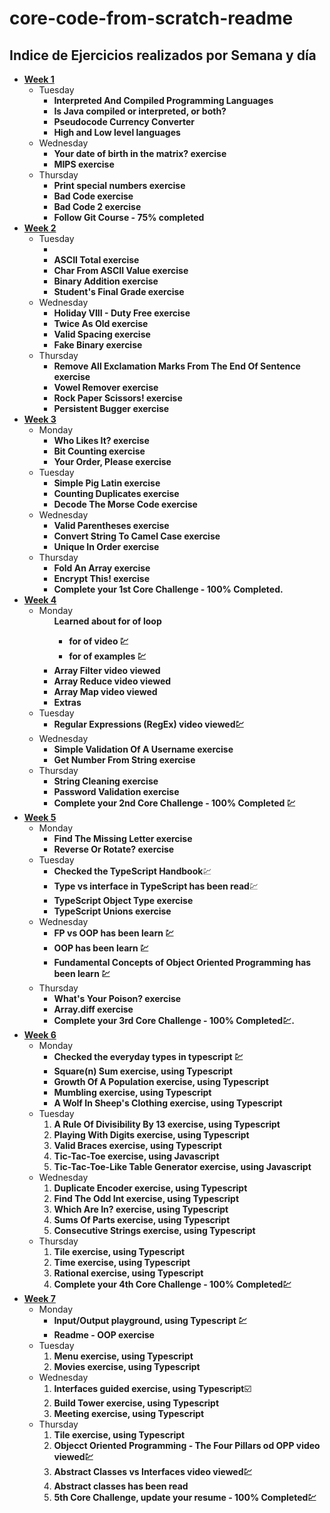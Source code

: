 # core-code-from-scratch-readme

## Indice de Ejercicios realizados por Semana y día

<ul>
	<li>
		<a href="./Week 1/Indice.md"><strong>Week 1</strong></a>
		<ul>
			<li>
				Tuesday
				<ul>
					<li><strong>Interpreted And Compiled Programming Languages</strong></li>
					<li><strong>Is Java compiled or interpreted, or both?</strong></li>
					<li><strong>Pseudocode Currency Converter</strong></li>
					<li><strong>High and Low level languages</strong></li>
				</ul>
			</li>
			<li>
				Wednesday
				<ul>
					<li><strong>Your date of birth in the matrix? exercise</strong></li>
					<li><strong>MIPS exercise</strong></li>
				</ul>
			</li>
			<li>
				Thursday
				<ul>
					<li><strong>Print special numbers exercise</strong></li>
					<li><strong>Bad Code exercise</strong></li>
					<li><strong>Bad Code 2 exercise</strong></li>
					<li><strong>Follow Git Course - 75% completed</strong>
				</ul>
			</li>
		</ul>
	</li>
	<li>
		<a href="./Week 2/Indice.md"><strong>Week 2</strong></a>
		<ul>
			<li>
				Tuesday
				<ul>
					<li><a href='#multiply'></a></li>
					<li><strong>ASCII Total exercise</strong></li>
					<li><strong>Char From ASCII Value exercise</strong></li>
					<li><strong>Binary Addition exercise</strong></li>
					<li><strong>Student's Final Grade exercise</strong></li>
				</ul>
			</li>
			<li>
				Wednesday
				<ul>
					<li><strong>Holiday VIII - Duty Free exercise</strong></li>
					<li><strong>Twice As Old exercise</strong></li>
					<li><strong>Valid Spacing exercise</strong></li>
					<li><strong>Fake Binary exercise</strong></li>
				</ul>
			</li>
			<li>
				Thursday
				<ul>
					<li><strong>Remove All Exclamation Marks From The End Of Sentence exercise</strong></li>
					<li><strong>Vowel Remover exercise</strong></li>
					<li><strong>Rock Paper Scissors! exercise</strong></li>
					<li><strong>Persistent Bugger exercise</strong></li>
				</ul>
			</li>
		</ul>
	</li>
	<li>
		<a href="./Week 3/Indice.md"><strong>Week 3</strong></a>
		<ul>
			<li>
				Monday
				<ul>
					<li><strong>Who Likes It? exercise</strong></li>
					<li><strong>Bit Counting exercise</strong></li>
					<li><strong>Your Order, Please exercise</strong></li>
				</ul>
			</li>
			<li>
				Tuesday
				<ul>
					<li><strong>Simple Pig Latin exercise</strong></li>
					<li><strong>Counting Duplicates exercise</strong></li>
					<li><strong>Decode The Morse Code exercise</strong></li>
				</ul>
			</li>
			<li>
				Wednesday
				<ul>
					<li><strong>Valid Parentheses exercise</strong></li>
					<li><strong>Convert String To Camel Case exercise</strong></li>
					<li><strong>Unique In Order exercise</strong></li>
				</ul>
			</li>
			<li>
				Thursday
				<ul>
					<li><strong>Fold An Array exercise</strong></li>
					<li><strong>Encrypt This! exercise</strong></li>
					<li><strong>Complete your 1st Core Challenge - 100% Completed.</strong></li>
				</ul>
			</li>
		</ul>
	</li>
	<li>
		<a href="./Week 4/Indice.md"><strong>Week 4</strong></a>
		<ul>
			<li>
				Monday
				<ul>
					<strong>Learned about for of loop</strong></li>
    <ul>
        <li><strong>for of video 💹</strong></li>
        <li><strong>for of examples 💹</strong></li>
    </ul>
    <li><strong>Array Filter video viewed</strong></li>
    <li><strong>Array Reduce video viewed</strong></li>
    <li><strong>Array Map video viewed</strong></li>
    <li><strong>Extras</strong></li>
				</ul>
			</li>
			<li>
				Tuesday
				<ul>
					<li><strong>Regular Expressions (RegEx) video viewed💹</strong></li>
				</ul>
			</li>
			<li>
				Wednesday
				<ul>
					<li><strong>Simple Validation Of A Username exercise</strong></li>
    <li><strong>Get Number From String exercise</strong></li>
				</ul>
			</li>
			<li>
				Thursday
				<ul>
					<li><strong>String Cleaning exercise</strong></li>
    <li><strong>Password Validation exercise</strong></li>
    <li><strong>Complete your 2nd Core Challenge - 100% Completed 💹</strong></li>
				</ul>
			</li>
		</ul>
	</li>
	<li>
		<a href="./Week 5/Indice.md"><strong>Week 5</strong></a>
		<ul>
			<li>
				Monday
				<ul>
					<li><strong>Find The Missing Letter exercise</strong></li>
    <li><strong>Reverse Or Rotate? exercise</strong></li>
				</ul>
			</li>
			<li>
				Tuesday
				<ul>
					<li><strong>Checked the TypeScript Handbook</strong>💹</li>
    <li><strong> Type vs interface in TypeScript has been read</strong>💹</li>
    <li><strong>TypeScript Object Type exercise</strong></li>
    <li><strong>TypeScript Unions exercise</strong></li>
				</ul>
			</li>
			<li>
				Wednesday
				<ul>
					<li><strong>FP vs OOP has been learn 💹</strong></li>
  <li><strong>OOP has been learn 💹</strong></li>
  <li><strong>Fundamental Concepts of Object Oriented Programming has been learn 💹</strong></li>
				</ul>
			</li>
			<li>
				Thursday
				<ul>
					<li><strong>What's Your Poison? exercise</strong></li>
  <li><strong>Array.diff exercise</strong></li>
  <li><strong>Complete your 3rd Core Challenge - 100% Completed💹.</strong></li>
				</ul>
			</li>
		</ul>
	</li>
	<li>
		<a href="./Week 6/Indice.md"><strong>Week 6</strong></a>
		<ul>
			<li>
				Monday
				<ul>
					<li><strong>Checked the everyday types in typescript 💹</strong></li>
  <li><strong>Square(n) Sum exercise, using Typescript</strong></li>
  <li><strong>Growth Of A Population exercise, using Typescript</strong></li>
  <li><strong>Mumbling exercise, using Typescript</strong></li>
  <li><strong>A Wolf In Sheep's Clothing exercise, using Typescript</strong></li>
				</ul>
			</li>
			<li>
				Tuesday
				<ol>
					<li><strong>A Rule Of Divisibility By 13 exercise, using Typescript</strong></li>
  <li><strong>Playing With Digits exercise, using Typescript</strong></li>
  <li><strong>Valid Braces exercise, using Typescript</strong></li>
  <li><strong>Tic-Tac-Toe exercise, using Javascript</strong></li>
  <li><strong>Tic-Tac-Toe-Like Table Generator exercise, using Javascript</strong></li>
				</ol>
			</li>
			<li>
				Wednesday
				<ol>
					<li><strong>Duplicate Encoder exercise, using Typescript</strong></li>
  <li><strong>Find The Odd Int exercise, using Typescript</strong></li>
  <li><strong>Which Are In? exercise, using Typescript</strong></li>
  <li><strong>Sums Of Parts exercise, using Typescript</strong></li>
  <li><strong>Consecutive Strings exercise, using Typescript</strong></li>
				</ol>
			</li>
			<li>
				Thursday
				<ol>
					  <li><strong>Tile exercise, using Typescript</strong></li>
  <li><strong>Time exercise, using Typescript</strong></li>
  <li><strong>Rational exercise, using Typescript</strong></li>
  <li><strong>Complete your 4th Core Challenge - 100% Completed💹</strong></li>
				</ol>
			</li>
		</ul>
	</li>
	<li>
		<a href="./Week 7/Indice.md"><strong>Week 7</strong></a>
		<ul>
			<li>
				Monday
				<ul>
					<li><strong>Input/Output playground, using Typescript 💹</strong></li>
  <li><strong>Readme - OOP exercise</strong></li>
				</ul>
			</li>
			<li>
				Tuesday
				<ol>
					<li><strong>Menu exercise, using Typescript</strong></li>
  <li><strong>Movies exercise, using Typescript</strong></li>
				</ol>
			</li>
			<li>
				Wednesday
				<ol>
					<li><strong>Interfaces guided exercise, using Typescript</strong>☑️</li>
  <li><strong>Build Tower exercise, using Typescript</strong></li>
  <li><strong>Meeting exercise, using Typescript</strong></li>
				</ol>
			</li>
			<li>
				Thursday
				<ol>
					  <li><strong>Tile exercise, using Typescript</strong></li>
  <li><strong>Objecct Oriented Programming - The Four Pillars od OPP video viewed💹</strong></li>
  <li><strong>Abstract Classes vs Interfaces video viewed💹</strong></li>
  <li><strong>Abstract classes has been read</strong></li>
  <li><strong>5th Core Challenge, update your resume - 100% Completed💹</strong></li>
				</ol>
			</li>
		</ul>
	</li>
</ul>
